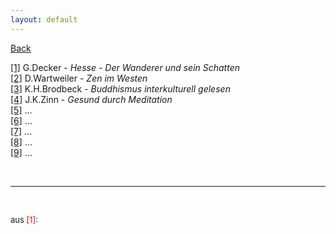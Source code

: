 ```yaml
---
layout: default
---
```


[Back](./)

[[1]](#book1) G.Decker - *Hesse - Der Wanderer und sein Schatten*  
[[2]](#book2) D.Wartweiler - *Zen im Westen*  
[[3]](#book3) K.H.Brodbeck - *Buddhismus interkulturell gelesen*  
[[4]](#book4) J.K.Zinn - *Gesund durch Meditation*  
[[5]](#book5) ...  
[[6]](#book6) ...  
[[7]](#book7) ...  
[[8]](#book8) ...  
[[9]](#book9) ...  

&nbsp;

***

&nbsp;

<a name="book1"></a> <font size="-1">aus <span style="color:red ">[1]</span>:</font>
